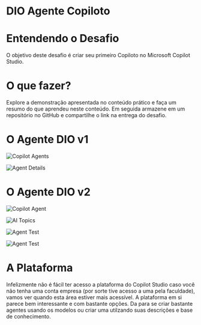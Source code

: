 # DIO Agente Copiloto

# Entendendo o Desafio

O objetivo deste desafio é criar seu primeiro Copiloto no Microsoft Copilot Studio.

# O que fazer?

Explore a demonstração apresentada no conteúdo prático e faça um resumo do que aprendeu neste conteúdo. Em seguida armazene em um repositório no GitHub e compartilhe o link na entrega do desafio.

# O Agente DIO v1

![Copilot Agents](https://i.imgur.com/mD0NAcd.png)

![Agent Details](https://i.imgur.com/mNCwIzu.png)

# O Agente DIO v2

![Copilot Agent](https://i.imgur.com/i9jyyll.png)

![AI Topics](https://i.imgur.com/j34vnuj.png)

![Agent Test](https://i.imgur.com/JyMt2b5.png)

![Agent Test](https://i.imgur.com/JyMt2b5.png)

# A Plataforma

Infelizmente não é fácil ter acesso a plataforma do Copilot Studio caso você não tenha uma conta empresa (por sorte tive acesso a uma pela faculdade), vamos ver quando esta área estiver mais acessível. A plataforma em si parece bem interessante e com bastante opções. Da para se criar bastante agentes usando os modelos ou criar uma utilzando suas descrições e base de conhecimento.
